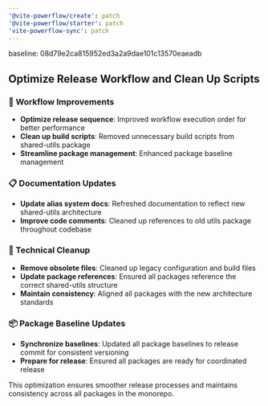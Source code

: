 ```yaml
---
'@vite-powerflow/create': patch
'@vite-powerflow/starter': patch
'vite-powerflow-sync': patch
---
```


baseline: 08d79e2ca815952ed3a2a9dae101c13570eaeadb

## Optimize Release Workflow and Clean Up Scripts

### 🚀 Workflow Improvements

- **Optimize release sequence**: Improved workflow execution order for better performance
- **Clean up build scripts**: Removed unnecessary build scripts from shared-utils package
- **Streamline package management**: Enhanced package baseline management

### 📋 Documentation Updates

- **Update alias system docs**: Refreshed documentation to reflect new shared-utils architecture
- **Improve code comments**: Cleaned up references to old utils package throughout codebase

### 🔧 Technical Cleanup

- **Remove obsolete files**: Cleaned up legacy configuration and build files
- **Update package references**: Ensured all packages reference the correct shared-utils structure
- **Maintain consistency**: Aligned all packages with the new architecture standards

### 📦 Package Baseline Updates

- **Synchronize baselines**: Updated all package baselines to release commit for consistent versioning
- **Prepare for release**: Ensured all packages are ready for coordinated release

This optimization ensures smoother release processes and maintains consistency across all packages in the monorepo.
